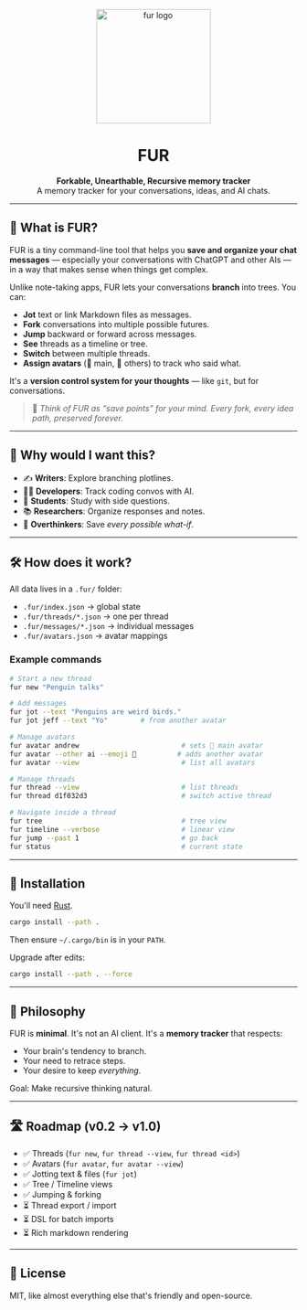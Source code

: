 <!-- LOGO -->
<p align="center">
  <img src="https://github.com/user-attachments/assets/c3582cb8-c1cc-41ab-9ed1-f8fbde4d8c21" width="200" alt="fur logo"/>
</p>

<h1 align="center">FUR</h1>
<p align="center">
  <strong>Forkable, Unearthable, Recursive memory tracker</strong><br/>
A memory tracker for your conversations, ideas, and AI chats.
</p>



---

## 🤔 What is FUR?

FUR is a tiny command-line tool that helps you **save and organize your chat messages** — especially your conversations with ChatGPT and other AIs — in a way that makes sense when things get complex.

Unlike note-taking apps, FUR lets your conversations **branch** into trees. You can:

- **Jot** text or link Markdown files as messages.  
- **Fork** conversations into multiple possible futures.  
- **Jump** backward or forward across messages.  
- **See** threads as a timeline or tree.  
- **Switch** between multiple threads.  
- **Assign avatars** (🦊 main, 👹 others) to track who said what.  

It's a **version control system for your thoughts** — like `git`, but for conversations.

> 🧠 _Think of FUR as “save points” for your mind. Every fork, every idea path, preserved forever._

---

## 🌟 Why would I want this?

- ✍️ **Writers**: Explore branching plotlines.  
- 🧑‍💻 **Developers**: Track coding convos with AI.  
- 🧠 **Students**: Study with side questions.  
- 📚 **Researchers**: Organize responses and notes.  
- 🤯 **Overthinkers**: Save *every possible what-if*.  

---

## 🛠 How does it work?

All data lives in a `.fur/` folder:  

- `.fur/index.json` → global state  
- `.fur/threads/*.json` → one per thread  
- `.fur/messages/*.json` → individual messages  
- `.fur/avatars.json` → avatar mappings  

### Example commands

```bash
# Start a new thread
fur new "Penguin talks"

# Add messages
fur jot --text "Penguins are weird birds."
fur jot jeff --text "Yo"        # from another avatar

# Manage avatars
fur avatar andrew                         # sets 🦊 main avatar
fur avatar --other ai --emoji 👹          # adds another avatar
fur avatar --view                         # list all avatars

# Manage threads
fur thread --view                         # list threads
fur thread d1f032d3                       # switch active thread

# Navigate inside a thread
fur tree                                  # tree view
fur timeline --verbose                    # linear view
fur jump --past 1                         # go back
fur status                                # current state
```

---

## 🚀 Installation

You'll need [Rust](https://www.rust-lang.org/tools/install).

```bash
cargo install --path .
```

Then ensure `~/.cargo/bin` is in your `PATH`.

Upgrade after edits:

```bash
cargo install --path . --force
```

---

## 🐾 Philosophy

FUR is **minimal**. It's not an AI client. It's a **memory tracker** that respects:

* Your brain's tendency to branch.
* Your need to retrace steps.
* Your desire to keep *everything*.

Goal: Make recursive thinking natural.

---

## 🛣 Roadmap (v0.2 → v1.0)

* ✅ Threads (`fur new`, `fur thread --view`, `fur thread <id>`)
* ✅ Avatars (`fur avatar`, `fur avatar --view`)
* ✅ Jotting text & files (`fur jot`)
* ✅ Tree / Timeline views
* ✅ Jumping & forking
* ⏳ Thread export / import
* ⏳ DSL for batch imports
* ⏳ Rich markdown rendering

---

## 📜 License

MIT, like almost everything else that's friendly and open-source.

